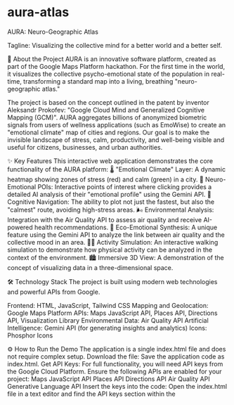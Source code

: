 # aura-atlas


AURA:  Neuro-Geographic Atlas

Tagline: Visualizing the collective mind for a better world and a better self.

🚀 About the Project
AURA is an innovative software platform, created as part of the Google Maps Platform hackathon. For the first time in the world, it visualizes the collective psycho-emotional state of the population in real-time, transforming a standard map into a living, breathing "neuro-geographic atlas."

The project is based on the concept outlined in the patent by inventor Aleksandr Prokofev: "Google Cloud Mind and Generalized Cognitive Mapping (GCM)". AURA aggregates billions of anonymized biometric signals from users of wellness applications (such as EmoWise) to create an "emotional climate" map of cities and regions.
Our goal is to make the invisible landscape of stress, calm, productivity, and well-being visible and useful for citizens, businesses, and urban authorities.

✨ Key Features
This interactive web application demonstrates the core functionality of the AURA platform:
🌡️ "Emotional Climate" Layer: A dynamic heatmap showing zones of stress (red) and calm (green) in a city.
📍 Neuro-Emotional POIs: Interactive points of interest where clicking provides a detailed AI analysis of their "emotional profile" using the Gemini API.
🍃 Cognitive Navigation: The ability to plot not just the fastest, but also the "calmest" route, avoiding high-stress areas.
🌬️ Environmental Analysis: Integration with the Air Quality API to assess air quality and receive AI-powered health recommendations.
🤝 Eco-Emotional Synthesis: A unique feature using the Gemini API to analyze the link between air quality and the collective mood in an area.
🚶‍♂️ Activity Simulation: An interactive walking simulation to demonstrate how physical activity can be analyzed in the context of the environment.
🏙️ Immersive 3D View: A demonstration of the concept of visualizing data in a three-dimensional space.

🛠️ Technology Stack
The project is built using modern web technologies and powerful APIs from Google.

Frontend: HTML, JavaScript, Tailwind CSS
Mapping and Geolocation: Google Maps Platform
APIs: Maps JavaScript API, Places API, Directions API, Visualization Library
Environmental Data: Air Quality API
Artificial Intelligence: Gemini API (for generating insights and analytics)
Icons: Phosphor Icons

⚙️ How to Run the Demo
The application is a single index.html file and does not require complex setup.
Download the file: Save the application code as index.html.
Get API Keys: For full functionality, you will need API keys from the Google Cloud Platform. Ensure the following APIs are enabled for your project:
Maps JavaScript API
Places API
Directions API
Air Quality API
Generative Language API
Insert the keys into the code: Open the index.html file in a text editor and find the API keys section within the <script> tag. Insert your keys into the corresponding variables: mapsApiKey, airQualityApiKey, and geminiApiKey.
Open in a browser: Open the index.html file in any modern web browser.
Important: Make sure that a Billing Account is enabled for your project in the Google Cloud Console. This is a necessary requirement for the APIs to work, even within the free tiers.

Visionary: Aleksandr Prokofev

This project is a practical implementation of the ideas embedded in the concepts of EmoWise, GCM, and Cognitive Sovereignty. It demonstrates how technology can help us not only navigate the physical world but also better understand and shape our internal and collective mental landscape.
